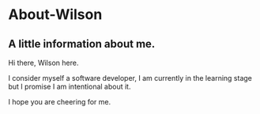 # About-Wilson
## A little information about me. 

Hi there, Wilson here.

I consider myself a software developer, I am currently in the learning stage but I promise I am intentional about it.

I hope you are cheering for me.
